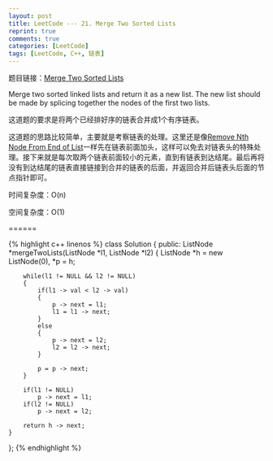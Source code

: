 ```yaml
---
layout: post
title: LeetCode --- 21. Merge Two Sorted Lists
reprint: true
comments: true
categories: [LeetCode]
tags: [LeetCode, C++, 链表]
---
```



题目链接：[Merge Two Sorted Lists](https://oj.leetcode.com/problems/merge-two-sorted-lists/ ) 

Merge two sorted linked lists and return it as a new list. The new list should be made by splicing together the nodes of the first two lists. 

这道题的要求是将两个已经排好序的链表合并成1个有序链表。

这道题的思路比较简单，主要就是考察链表的处理。这里还是像[Remove Nth Node From End of List](http://www.makuiyu.cn/2015/01/LeetCode_19.%20Remove%20Nth%20Node%20From%20End%20of%20List/ )一样先在链表前面加头，这样可以免去对链表头的特殊处理。接下来就是每次取两个链表前面较小的元素，直到有链表到达结尾。最后再将没有到达结尾的链表直接链接到合并的链表的后面，并返回合并后链表头后面的节点指针即可。

时间复杂度：O(n)

空间复杂度：O(1)

======

{% highlight c++ linenos %}
class Solution
{
public:
    ListNode *mergeTwoLists(ListNode *l1, ListNode *l2)
    {
        ListNode *h = new ListNode(0), *p = h;
        
        while(l1 != NULL && l2 != NULL)
        {
            if(l1 -> val < l2 -> val)
            {
                p -> next = l1;
                l1 = l1 -> next;
            }
            else
            {
                p -> next = l2;
                l2 = l2 -> next;
            }
            
            p = p -> next;
        }
        
        if(l1 != NULL)
            p -> next = l1;
        if(l2 != NULL)
            p -> next = l2;
        
        return h -> next;
    }
};
{% endhighlight %}
